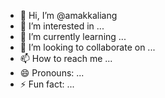 - 👋 Hi, I’m @amakkaliang
- 👀 I’m interested in ...
- 🌱 I’m currently learning ...
- 💞️ I’m looking to collaborate on ...
- 📫 How to reach me ...
- 😄 Pronouns: ...
- ⚡ Fun fact: ...

<!---
amakkaliang/amakkaliang is a ✨ special ✨ repository because its `README.md` (this file) appears on your GitHub profile.
You can click the Preview link to take a look at your changes.
--->
